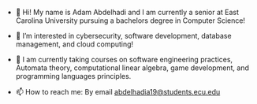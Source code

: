 - 👋 Hi! My name is Adam Abdelhadi and I am currently a senior at East Carolina University pursuing a bachelors degree in Computer Science!

- 👀 I’m interested in cybersecurity, software development, database management, and cloud computing!

- 🌱 I am currently taking courses on software engineering practices, Automata theory, computational linear algebra, game development, and programming
     languages principles.
     
- 📫 How to reach me: By email abdelhadia19@students.ecu.edu

